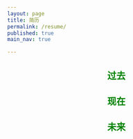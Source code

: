```yaml
---
layout: page
title: 简历
permalink: /resume/
published: true
main_nav: true

---
```


<h2 style="color:green;text-align:center">过去</h2>

<h2 style="color:green;text-align:center">现在</h2>

<h2 style="color:green;text-align:center">未来</h2>
